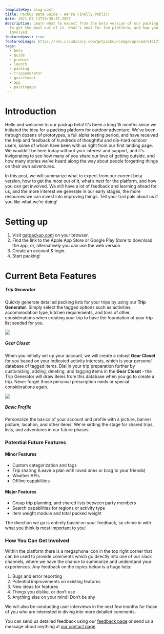 ```yaml
---
templateKey: blog-post
title: Packup Beta Guide - We're Finally Public!
date: 2021-07-11T19:39:37.292Z
description: Learn what to expect from the beta version of our packing app, how
  to get the most out of it, what’s next for the platform, and how you can get
  involved.
featuredpost: true
featuredimage: https://res.cloudinary.com/getpackup/image/upload/v1617244442/getpackup/img_8155-2-2.jpg
tags:
  - beta
  - guide
  - product
  - launch
  - packing
  - tripgenerator
  - gearcloset
  - app
  - packingapp
---
```

# Introduction

Hello and welcome to our packup beta! It’s been a long 15 months since we initiated the idea for a packing platform for outdoor adventure. We’ve been through dozens of prototypes, a full alpha testing period, and have received the help and feedback of hundreds of thoughtful and die-hard outdoor users, some of whom have been with us right from our first landing page. We wouldn’t be here today without your interest and support, and it's invigorating to see how many of you share our love of getting outside, and how many stories we’ve heard along the way about people forgetting things on their own adventures.

In this post, we will summarize what to expect from our current beta version, how to get the most out of it, what’s next for the platform, and how you can get involved. We still have a lot of feedback and learning ahead for us, and the more interest we generate in our early stages, the more resources we can invest into improving things. Tell your trail pals about us if you like what we’re doing!

# Setting up

1. Visit [getpackup.com](/) on your browser.
2. Find the link to the Apple App Store or Google Play Store to download the app, or, alternatively you can use the web version.
3. Create an account & login.
4. Start packing!



# Current Beta Features

##### **Trip Generator**

Quickly generate detailed packing lists for your trips by using our **Trip Generator**. Simply select the tagged options such as activities, accommodation type, kitchen requirements, and tons of other considerations when creating your trip to have the foundation of your trip list seeded for you.

![](https://res.cloudinary.com/getpackup/image/upload/v1626121272/getpackup/trip-generator_mbgqek.jpg)

##### **Gear Closet**

When you initially set up your account, we will create a robust **Gear Closet** for you based on your indicated activity interests, which is your _personal_ database of tagged items. Dial in your trip preparation further by customizing, adding, deleting, and tagging items in the **Gear Closet** - the Trip Generator will draw items from this database when you go to create a trip. Never forget those personal prescription meds or special considerations again.

![](https://res.cloudinary.com/getpackup/image/upload/v1626121295/getpackup/gear-closet_cjgpzm.jpg)

##### **Basic Profile**

Personalize the basics of your account and profile with a picture, banner picture, location, and other items. We're setting the stage for shared trips, lists, and adventures in our future phases.

### Potential Future Features

#### **Minor Features**

- Custom categorization and tags
- Trip sharing (Leave a plan with loved ones or brag to your friends)
- Weather APIs
- Offline capabilities

#### **Major Features**

- Group trip planning, and shared lists between party members
- Search capabilities for regions or activity type
- Item weight module and total packed weight

The direction we go is entirely based on your feedback, so chime in with what you think is most important to you!

### How You Can Get Involved

Within the platform there is a megaphone icon in the top right corner that can be used to provide comments which go directly into one of our slack channels, where we have the chance to summarize and understand your experiences. Any feedback on the topics below is a huge help:

1. Bugs and error reporting
2. Potential improvements on existing features
3. New ideas for features
4. Things you dislike, or don’t use
5. Anything else on your mind! Don’t be shy


We will also be conducting user interviews in the next few months for those of you who are interested in diving into more detailed comments.

You can send us detailed feedback using our [feedback page](/feedback) or send us a message about anything at [our contact page](/contact).
